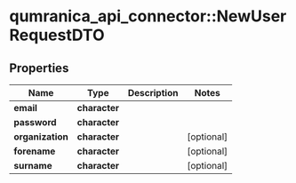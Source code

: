 # qumranica_api_connector::NewUserRequestDTO

## Properties
Name | Type | Description | Notes
------------ | ------------- | ------------- | -------------
**email** | **character** |  | 
**password** | **character** |  | 
**organization** | **character** |  | [optional] 
**forename** | **character** |  | [optional] 
**surname** | **character** |  | [optional] 


